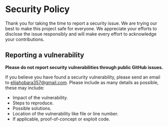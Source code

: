 # Security Policy

Thank you for taking the time to report a security issue. We are trying our best to make this project safe for everyone. We appreciate your efforts to disclose the issue responsibly and will make every effort to acknowledge your contributions.

## Reporting a vulnerability

**Please do not report security vulnerabilities through public GitHub issues.**

If you believe you have found a security vulnerability, please send an email to elijahobara357@gmail.com. Please include as many details as possible, these may include:

- Impact of the vulnerability.
- Steps to reproduce.
- Possible solutions.
- Location of the vulnerability like file or line number.
- If applicable, proof-of-concept or exploit code.